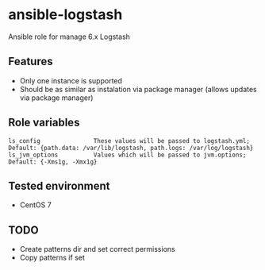 # ansible-logstash
Ansible role for manage 6.x Logstash

## Features
 - Only one instance is supported
 - Should be as similar as instalation via package manager (allows updates via package manager)

## Role variables
```
ls_config               These values will be passed to logstash.yml; Default: {path.data: /var/lib/logstash, path.logs: /var/log/logstash}
ls_jvm_options          Values which will be passed to jvm.options; Default: {-Xms1g, -Xmx1g}

```

## Tested environment
 - CentOS 7
 
## TODO
 - Create patterns dir and set correct permissions
 - Copy patterns if set
 